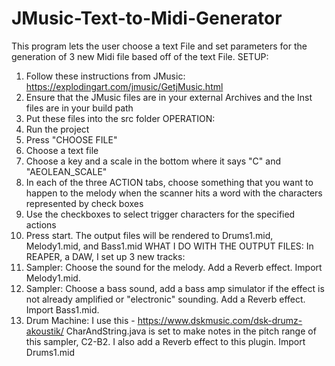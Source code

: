 # JMusic-Text-to-Midi-Generator
This program lets the user choose a text File and set parameters for the generation of 3 new Midi file based off of the text File.
SETUP:
1. Follow these instructions from JMusic:
https://explodingart.com/jmusic/GetjMusic.html
2. Ensure that the JMusic files are in your external Archives and the Inst files are in your build path
3. Put these files into the src folder
OPERATION:
1. Run the project
2. Press "CHOOSE FILE"
3. Choose a text file
4. Choose a key and a scale in the bottom where it says "C" and "AEOLEAN_SCALE"
5. In each of the three ACTION tabs, choose something that you want to happen to the melody when the scanner hits a word with the characters represented by check boxes
6. Use the checkboxes to select trigger characters for the specified actions
7. Press start. The output files will be rendered to Drums1.mid, Melody1.mid, and Bass1.mid
WHAT I DO WITH THE OUTPUT FILES:
In REAPER, a DAW, I set up 3 new tracks:
  1. Sampler: Choose the sound for the melody. Add a Reverb effect. Import Melody1.mid.
  2. Sampler: Choose a bass sound, add a bass amp simulator if the effect is not already amplified or "electronic" sounding.
    Add a Reverb effect. Import Bass1.mid.
  3. Drum Machine: I use this - https://www.dskmusic.com/dsk-drumz-akoustik/
  CharAndString.java is set to make notes in the pitch range of this sampler, C2-B2. I also add a Reverb effect to this plugin. Import       Drums1.mid
